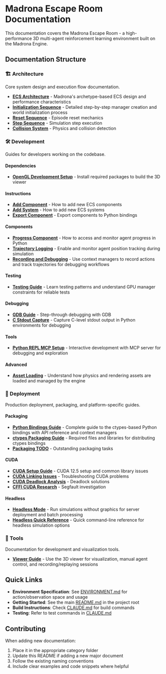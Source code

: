 # Madrona Escape Room Documentation

This documentation covers the Madrona Escape Room - a high-performance 3D multi-agent reinforcement learning environment built on the Madrona Engine.

## Documentation Structure

### 🏗️ Architecture
Core system design and execution flow documentation.

- [**ECS Architecture**](architecture/ECS_ARCHITECTURE.md) - Madrona's archetype-based ECS design and performance characteristics
- [**Initialization Sequence**](architecture/INITIALIZATION_SEQUENCE.md) - Detailed step-by-step manager creation and world initialization process
- [**Reset Sequence**](architecture/RESET_SEQUENCE.md) - Episode reset mechanics
- [**Step Sequence**](architecture/STEP_SEQUENCE.md) - Simulation step execution
- [**Collision System**](architecture/COLLISION_SYSTEM.md) - Physics and collision detection

### 🛠️ Development
Guides for developers working on the codebase.

#### Dependencies
- [**OpenGL Development Setup**](development/dependencies/OPENGL_DEVELOPMENT_SETUP.md) - Install required packages to build the 3D viewer

#### Instructions
- [**Add Component**](development/instructions/ADD_COMPONENT.md) - How to add new ECS components
- [**Add System**](development/instructions/ADD_SYSTEM.md) - How to add new ECS systems
- [**Export Component**](development/instructions/EXPORT_COMPONENT.md) - Export components to Python bindings

#### Components
- [**Progress Component**](development/components/using_progress_component.md) - How to access and monitor agent progress in Python
- [**Trajectory Logging**](development/components/using_trajectory_logging.md) - Enable and monitor agent position tracking during simulation
- [**Recording and Debugging**](development/components/using_recording_debugging.md) - Use context managers to record actions and track trajectories for debugging workflows

#### Testing
- [**Testing Guide**](development/testing/TESTING_GUIDE.md) - Learn testing patterns and understand GPU manager constraints for reliable tests

#### Debugging
- [**GDB Guide**](development/debugging/GDB_GUIDE.md) - Step-through debugging with GDB
- [**C Stdout Capture**](development/debugging/C_STDOUT_CAPTURE.md) - Capture C-level stdout output in Python environments for debugging

#### Tools
- [**Python REPL MCP Setup**](development/tools/PYTHON_REPL_MCP_SETUP.md) - Interactive development with MCP server for debugging and exploration

#### Advanced
- [**Asset Loading**](development/advanced/ASSET_LOADING.md) - Understand how physics and rendering assets are loaded and managed by the engine

### 🚀 Deployment
Production deployment, packaging, and platform-specific guides.

#### Packaging
- [**Python Bindings Guide**](deployment/packaging/PYTHON_BINDINGS_GUIDE.md) - Complete guide to the ctypes-based Python bindings with API reference and context managers
- [**ctypes Packaging Guide**](deployment/packaging/CTYPES_PACKAGING_GUIDE.md) - Required files and libraries for distributing ctypes bindings
- [**Packaging TODO**](deployment/packaging/PACKAGING_TODO.md) - Outstanding packaging tasks

#### CUDA
- [**CUDA Setup Guide**](deployment/cuda/CUDA_SETUP_GUIDE.md) - CUDA 12.5 setup and common library issues
- [**CUDA Linking Issues**](deployment/cuda/DEBUGGING_CUDA_LINKING_ISSUES.md) - Troubleshooting CUDA problems
- [**CUDA Deadlock Analysis**](deployment/cuda/CUDA_DEADLOCK_SOLUTION_ANALYSIS.md) - Deadlock solutions
- [**CFFI CUDA Research**](deployment/cuda/CFFI_CUDA_SEGFAULT_RESEARCH.md) - Segfault investigation

#### Headless
- [**Headless Mode**](deployment/headless/HEADLESS_MODE.md) - Run simulations without graphics for server deployment and batch processing
- [**Headless Quick Reference**](deployment/headless/HEADLESS_QUICK_REFERENCE.md) - Quick command-line reference for headless simulation options

### 🔧 Tools
Documentation for development and visualization tools.

- [**Viewer Guide**](tools/VIEWER_GUIDE.md) - Use the 3D viewer for visualization, manual agent control, and recording/replaying sessions

## Quick Links

- **Environment Specification**: See [ENVIRONMENT.md](../ENVIRONMENT.md) for action/observation space and usage
- **Getting Started**: See the main [README.md](../README.md) in the project root
- **Build Instructions**: Check [CLAUDE.md](../CLAUDE.md) for build commands
- **Testing**: Refer to test commands in [CLAUDE.md](../CLAUDE.md)

## Contributing

When adding new documentation:
1. Place it in the appropriate category folder
2. Update this README if adding a new major document
3. Follow the existing naming conventions
4. Include clear examples and code snippets where helpful